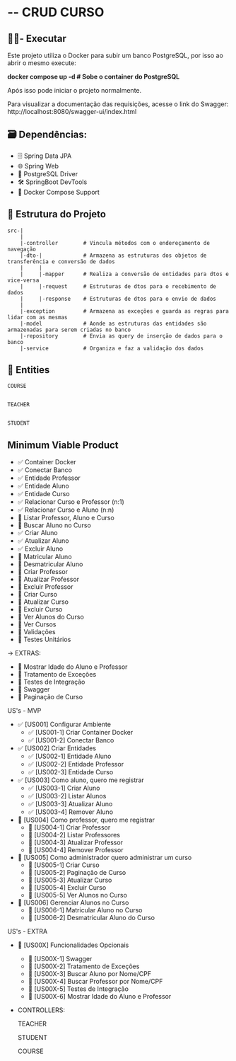 # -- CRUD CURSO

## 🧑🏻- Executar
  Este projeto utiliza o Docker para subir um banco PostgreSQL, por isso ao abrir o mesmo execute:
  
  **docker compose up -d    # Sobe o container do PostgreSQL**
  
  Após isso pode iniciar o projeto normalmente. 
  
  Para visualizar a documentação das requisições, acesse o link do Swagger: http://localhost:8080/swagger-ui/index.html

## 🗃️ **Dependências:** 
- 🗄️ Spring Data JPA 
- 🌐  Spring Web 
- 📃 PostgreSQL Driver 
- 🛠️ SpringBoot DevTools 
- 🐋 Docker Compose Support 
 
## 📂 Estrutura do Projeto
    src-|
        |
        |-controller        # Vincula métodos com o endereçamento de navegação
        |-dto-|             # Armazena as estruturas dos objetos de transferência e conversão de dados
        |     |
        |     |-mapper      # Realiza a conversão de entidades para dtos e vice-versa
        |     |-request     # Estruturas de dtos para o recebimento de dados
        |     |-response    # Estruturas de dtos para o envio de dados
        |
        |-exception         # Armazena as exceções e guarda as regras para lidar com as mesmas
        |-model             # Aonde as estruturas das entidades são armazenadas para serem criadas no banco
        |-repository        # Envia as query de inserção de dados para o banco
        |-service           # Organiza e faz a validação dos dados
    
## 📄 Entities
    COURSE


    TEACHER


    STUDENT

## Minimum Viable Product
- ✅ Container Docker
- ✅ Conectar Banco
- ✅ Entidade Professor
- ✅ Entidade Aluno
- ✅ Entidade Curso
- ✅ Relacionar Curso e Professor (n:1)
- ✅ Relacionar Curso e Aluno (n:n)
- 🚧 Listar Professor, Aluno e Curso
- 🚧 Buscar Aluno no Curso
- ✅ Criar Aluno
- ✅ Atualizar Aluno
- ✅ Excluir Aluno
- 🚧 Matricular Aluno
- 🚧 Desmatricular Aluno
- 🚧 Criar Professor
- 🚧 Atualizar Professor
- 🚧 Excluir Professor
- 🚧 Criar Curso
- 🚧 Atualizar Curso
- 🚧 Excluir Curso
- 🚧 Ver Alunos do Curso
- 🚧 Ver Cursos
- 🚧 Validações
- 🚧 Testes Unitários
 
-> EXTRAS:
- 🚧 Mostrar Idade do Aluno e Professor
- 🚧 Tratamento de Exceções
- 🚧 Testes de Integração
- 🚧 Swagger
- 🚧 Paginação de Curso
 
US's - MVP
- ✅ [US001] Configurar Ambiente
    - ✅ [US001-1] Criar Container Docker
    - ✅ [US001-2] Conectar Banco
- ✅ [US002] Criar Entidades
    - ✅ [US002-1] Entidade Aluno
    - ✅ [US002-2] Entidade Professor
    - ✅ [US002-3] Entidade Curso
- ✅ [US003] Como aluno, quero me registrar
    - ✅ [US003-1] Criar Aluno
    - ✅ [US003-2] Listar Alunos
    - ✅ [US003-3] Atualizar Aluno
    - ✅ [US003-4] Remover Aluno
- 🚧 [US004] Como professor, quero me registrar
    - 🚧 [US004-1] Criar Professor
    - 🚧 [US004-2] Listar Professores
    - 🚧 [US004-3] Atualizar Professor
    - 🚧 [US004-4] Remover Professor
- 🚧 [US005] Como administrador quero administrar um curso
    - 🚧 [US005-1] Criar Curso
    - 🚧 [US005-2] Paginação de Curso
    - 🚧 [US005-3] Atualizar Curso
    - 🚧 [US005-4] Excluir Curso
    - 🚧 [US005-5] Ver Alunos no Curso
- 🚧 [US006] Gerenciar Alunos no Curso
    - 🚧 [US006-1] Matricular Aluno no Curso
    - 🚧 [US006-2] Desmatricular Aluno do Curso

US's - EXTRA
- 🚧 [US00X] Funcionalidades Opcionais
    - 🚧 [US00X-1] Swagger
    - 🚧 [US00X-2] Tratamento de Exceções
    - 🚧 [US00X-3] Buscar Aluno por Nome/CPF
    - 🚧 [US00X-4] Buscar Professor por Nome/CPF
    - 🚧 [US00X-5] Testes de Integração
    - 🚧 [US00X-6] Mostrar Idade do Aluno e Professor
    
 
- CONTROLLERS:

    TEACHER


    STUDENT
    

    COURSE
